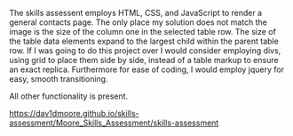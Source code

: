 The skills assessent employs HTML, CSS, and JavaScript to render a general contacts page. The only place my solution does not match the image is the size of the column one in the selected table row. The size of the table data elements expand to the largest child within the parent table row. If I was going to do this project over I would consider employing divs, using grid to place them side by side, instead of a table markup to ensure an exact replica. Furthermore for ease of coding, I would employ jquery for easy, smooth transitioning. 

All other functionality is present.

https://dav1dmoore.github.io/skills-assessment/Moore_Skills_Assessment/skills-assessment
